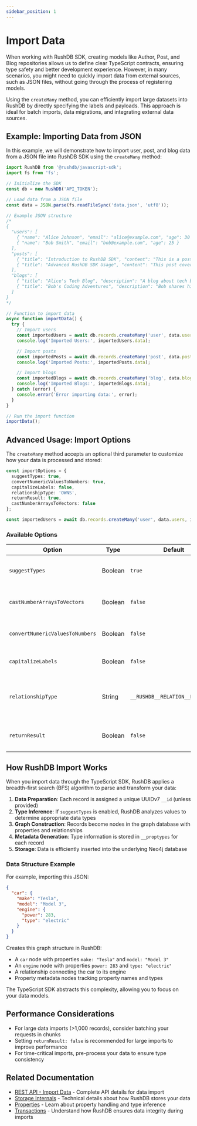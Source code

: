 ```yaml
---
sidebar_position: 1
---
```


# Import Data

When working with RushDB SDK, creating models like Author, Post, and Blog repositories allows us to define clear TypeScript contracts, ensuring type safety and better development experience. However, in many scenarios, you might need to quickly import data from external sources, such as JSON files, without going through the process of registering models.

Using the `createMany` method, you can efficiently import large datasets into RushDB by directly specifying the labels and payloads. This approach is ideal for batch imports, data migrations, and integrating external data sources.

## Example: Importing Data from JSON
In this example, we will demonstrate how to import user, post, and blog data from a JSON file into RushDB SDK using the `createMany` method:

```typescript
import RushDB from '@rushdb/javascript-sdk';
import fs from 'fs';

// Initialize the SDK
const db = new RushDB('API_TOKEN');

// Load data from a JSON file
const data = JSON.parse(fs.readFileSync('data.json', 'utf8'));

// Example JSON structure
/*
{
  "users": [
    { "name": "Alice Johnson", "email": "alice@example.com", "age": 30 },
    { "name": "Bob Smith", "email": "bob@example.com", "age": 25 }
  ],
  "posts": [
    { "title": "Introduction to RushDB SDK", "content": "This is a post about RushDB SDK...", "authorEmail": "alice@example.com" },
    { "title": "Advanced RushDB SDK Usage", "content": "This post covers advanced usage of RushDB SDK...", "authorEmail": "bob@example.com" }
  ],
  "blogs": [
    { "title": "Alice's Tech Blog", "description": "A blog about tech by Alice.", "ownerEmail": "alice@example.com" },
    { "title": "Bob's Coding Adventures", "description": "Bob shares his coding journey.", "ownerEmail": "bob@example.com" }
  ]
}
*/

// Function to import data
async function importData() {
  try {
    // Import users
    const importedUsers = await db.records.createMany('user', data.users);
    console.log('Imported Users:', importedUsers.data);

    // Import posts
    const importedPosts = await db.records.createMany('post', data.posts);
    console.log('Imported Posts:', importedPosts.data);

    // Import blogs
    const importedBlogs = await db.records.createMany('blog', data.blogs);
    console.log('Imported Blogs:', importedBlogs.data);
  } catch (error) {
    console.error('Error importing data:', error);
  }
}

// Run the import function
importData();
```

## Advanced Usage: Import Options

The `createMany` method accepts an optional third parameter to customize how your data is processed and stored:

```typescript
const importOptions = {
  suggestTypes: true,
  convertNumericValuesToNumbers: true,
  capitalizeLabels: false,
  relationshipType: 'OWNS',
  returnResult: true,
  castNumberArraysToVectors: false
};

const importedUsers = await db.records.createMany('user', data.users, importOptions);
```

### Available Options

| Option | Type | Default | Description |
|--------|------|---------|-------------|
| `suggestTypes` | Boolean | `true` | Automatically infers data types for properties |
| `castNumberArraysToVectors` | Boolean | `false` | Converts numeric arrays to vector type |
| `convertNumericValuesToNumbers` | Boolean | `false` | Converts string numbers to number type |
| `capitalizeLabels` | Boolean | `false` | Converts all labels to uppercase |
| `relationshipType` | String | `__RUSHDB__RELATION__DEFAULT__` | Default relationship type between Records (nodes) |
| `returnResult` | Boolean | `false` | Returns imported records in response |

## How RushDB Import Works

When you import data through the TypeScript SDK, RushDB applies a breadth-first search (BFS) algorithm to parse and transform your data:

1. **Data Preparation**: Each record is assigned a unique UUIDv7 `__id` (unless provided)
2. **Type Inference**: If `suggestTypes` is enabled, RushDB analyzes values to determine appropriate data types
3. **Graph Construction**: Records become nodes in the graph database with properties and relationships
4. **Metadata Generation**: Type information is stored in `__proptypes` for each record
5. **Storage**: Data is efficiently inserted into the underlying Neo4j database

### Data Structure Example

For example, importing this JSON:

```json
{
  "car": {
    "make": "Tesla",
    "model": "Model 3",
    "engine": {
      "power": 283,
      "type": "electric"
    }
  }
}
```

Creates this graph structure in RushDB:

- A `car` node with properties `make: "Tesla"` and `model: "Model 3"`
- An `engine` node with properties `power: 283` and `type: "electric"`
- A relationship connecting the car to its engine
- Property metadata nodes tracking property names and types

The TypeScript SDK abstracts this complexity, allowing you to focus on your data models.

## Performance Considerations

- For large data imports (>1,000 records), consider batching your requests in chunks
- Setting `returnResult: false` is recommended for large imports to improve performance
- For time-critical imports, pre-process your data to ensure type consistency

## Related Documentation

- [REST API - Import Data](../../rest-api/records/import-data) - Complete API details for data import
- [Storage Internals](../../concepts/storage) - Technical details about how RushDB stores your data
- [Properties](../../concepts/properties) - Learn about property handling and type inference
- [Transactions](../../concepts/transactions.mdx) - Understand how RushDB ensures data integrity during imports
